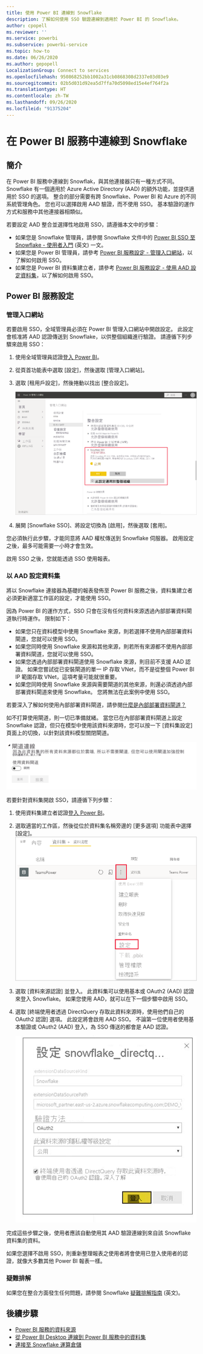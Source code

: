 ```yaml
---
title: 使用 Power BI 連線到 Snowflake
description: 了解如何使用 SSO 驗證連線到適用於 Power BI 的 Snowflake。
author: cpopell
ms.reviewer: ''
ms.service: powerbi
ms.subservice: powerbi-service
ms.topic: how-to
ms.date: 06/26/2020
ms.author: gepopell
LocalizationGroup: Connect to services
ms.openlocfilehash: 950868252bb1002a31cb0868308d2337e03d03e9
ms.sourcegitcommit: 02b5d031d92ea5d7ffa70d5098ed15e4ef764f2a
ms.translationtype: HT
ms.contentlocale: zh-TW
ms.lasthandoff: 09/26/2020
ms.locfileid: "91375204"
---
```

# <a name="connect-to-snowflake-in-power-bi-service"></a>在 Power BI 服務中連線到 Snowflake

## <a name="introduction"></a>簡介

在 Power BI 服務中連線到 Snowflak，與其他連接器只有一種方式不同。 Snowflake 有一個適用於 Azure Active Directory (AAD) 的額外功能，並提供適用於 SSO 的選項。 整合的部分需要有跨 Snowflake、Power BI 和 Azure 的不同系統管理角色。 您也可以選擇啟用 AAD 驗證，而不使用 SSO。 基本驗證的運作方式和服務中其他連接器相類似。

若要設定 AAD 整合並選擇性地啟用 SSO，請遵循本文中的步驟：

* 如果您是 Snowflake 管理員，請參閱 Snowflake 文件中的 [Power BI SSO 至 Snowflake - 使用者入門](https://docs.snowflake.com/en/user-guide/oauth-powerbi.html) \(英文\) 一文。
* 如果您是 Power BI 管理員，請參考 [Power BI 服務設定 - 管理入口網站](service-connect-snowflake.md#admin-portal)，以了解如何啟用 SSO。
* 如果您是 Power BI 資料集建立者，請參考 [Power BI 服務設定 - 使用 AAD 設定資料集](service-connect-snowflake.md#configuring-a-dataset-with-aad)，以了解如何啟用 SSO。

## <a name="power-bi-service-configuration"></a>Power BI 服務設定

### <a name="admin-portal"></a>管理入口網站

若要啟用 SSO，全域管理員必須在 Power BI 管理入口網站中開啟設定。 此設定會核准將 AAD 認證傳送到 Snowflake，以供整個組織進行驗證。 請遵循下列步驟來啟用 SSO：

1. 使用全域管理員認證[登入 Power BI](https://app.powerbi.com)。
1. 從頁首功能表中選取 [設定]，然後選取 [管理入口網站]。
1. 選取 [租用戶設定]，然後捲動以找出 [整合設定]。

   ![Snowflake SSO 的租用戶設定](media/service-connect-snowflake/snowflake-sso-tenant.png)

4. 展開 [Snowflake SSO]、將設定切換為 [啟用]，然後選取 [套用]。

您必須執行此步驟，才能同意將 AAD 權杖傳送到 Snowflake 伺服器。 啟用設定之後，最多可能需要一小時才會生效。

啟用 SSO 之後，您就能透過 SSO 使用報表。

### <a name="configuring-a-dataset-with-aad"></a>以 AAD 設定資料集

將以 Snowflake 連接器為基礎的報表發佈至 Power BI 服務之後，資料集建立者必須更新適當工作區的設定，才能使用 SSO。

因為 Power BI 的運作方式，SSO 只會在沒有任何資料來源透過內部部署資料閘道執行時運作。 限制如下：

* 如果您只在資料模型中使用 Snowflake 來源，則若選擇不使用內部部署資料閘道，您就可以使用 SSO。
* 如果您同時使用 Snowflake 來源和其他來源，則若所有來源都不使用內部部署資料閘道，您就可以使用 SSO。
* 如果您透過內部部署資料閘道使用 Snowflake 來源，則目前不支援 AAD 認證。 如果您嘗試從已安裝閘道的單一 IP 存取 VNet，而不是從整個 Power BI IP 範圍存取 VNet，這項考量可能就很重要。
* 如果您同時使用 Snowflake 來源與需要閘道的其他來源，則還必須透過內部部署資料閘道來使用 Snowflake。 您將無法在此案例中使用 SSO。

若要深入了解如何使用內部部署資料閘道，請參閱[什麼是內部部署資料閘道？](service-gateway-onprem.md)

如不打算使用閘道，則一切已準備就緒。 當您已在內部部署資料閘道上設定 Snowflake 認證，但只在模型中使用該資料來源時，您可以按一下 [資料集設定] 頁面上的切換，以針對該資料模型關閉閘道。

![關閉閘道的資料集設定](media/service-connect-snowflake/snowflake-gateway-toggle-off.png)

若要針對資料集開啟 SSO，請遵循下列步驟：

1. 使用資料集建立者認證[登入 Power BI](https://app.powerbi.com)。
1. 選取適當的工作區，然後從位於資料集名稱旁邊的 [更多選項] 功能表中選擇 [設定]。
  ![[更多選項] 功能表會在暫留時出現](media/service-connect-snowflake/dataset-settings-2.png)
1. 選取 [資料來源認證] 並登入。 此資料集可以使用基本或 OAuth2 (AAD) 認證來登入 Snowflake。 如果您使用 AAD，就可以在下一個步驟中啟用 SSO。
1. 選取 [終端使用者透過 DirectQuery 存取此資料來源時，使用他們自己的 OAuth2 認證] 選項。 此設定將會啟用 AAD SSO。 不論第一位使用者使用基本驗證或 OAuth2 (AAD) 登入，為 SSO 傳送的都會是 AAD 認證。

    ![Snowflake SSO 的資料集設定](media/service-connect-snowflake/snowflake-sso-cred-ui.png)

完成這些步驟之後，使用者應該自動使用其 AAD 驗證連線到來自該 Snowflake 資料集的資料。

如果您選擇不啟用 SSO，則重新整理報表之使用者將會使用已登入使用者的認證，就像大多數其他 Power BI 報表一樣。

### <a name="troubleshooting"></a>疑難排解

如果您在整合方面發生任何問題，請參閱 Snowflake [疑難排解指南](https://docs.snowflake.com/en/user-guide/oauth-powerbi.html#troubleshooting) \(英文\)。

## <a name="next-steps"></a>後續步驟

* [Power BI 服務的資料來源](service-get-data.md)
* [從 Power BI Desktop 連線到 Power BI 服務中的資料集](desktop-report-lifecycle-datasets.md)
* [連接至 Snowflake 運算倉儲](desktop-connect-snowflake.md)